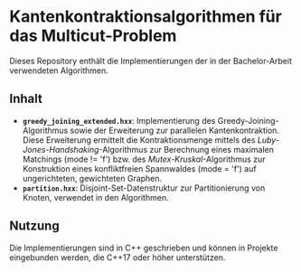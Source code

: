 # Kantenkontraktionsalgorithmen für das Multicut-Problem

Dieses Repository enthält die Implementierungen der in der Bachelor-Arbeit verwendeten Algorithmen.

## Inhalt

- **`greedy_joining_extended.hxx`**: Implementierung des Greedy-Joining-Algorithmus sowie der Erweiterung zur parallelen Kantenkontraktion. Diese Erweiterung ermittelt die Kontraktionsmenge mittels des *Luby-Jones-Handshaking*-Algorithmus zur Berechnung eines maximalen Matchings (mode != 'f') bzw. des *Mutex-Kruskal*-Algorithmus zur Konstruktion eines konfliktfreien Spannwaldes (mode = 'f') auf ungerichteten, gewichteten Graphen.  
- **`partition.hxx`**: Disjoint-Set-Datenstruktur zur Partitionierung von Knoten, verwendet in den Algorithmen.  

## Nutzung

Die Implementierungen sind in C++ geschrieben und können in Projekte eingebunden werden, die C++17 oder höher unterstützen. 

